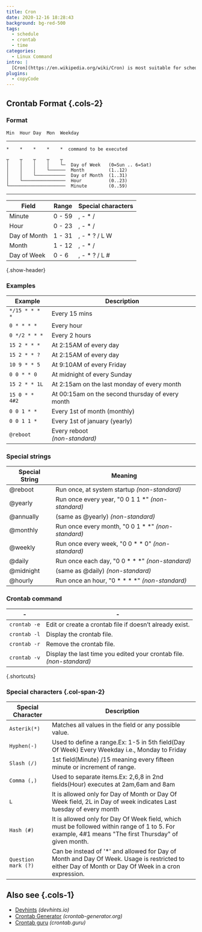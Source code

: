 ```yaml
---
title: Cron
date: 2020-12-16 18:28:43
background: bg-red-500
tags:
  - schedule
  - crontab
  - time
categories:
  - Linux Command
intro: |
  [Cron](https://en.wikipedia.org/wiki/Cron) is most suitable for scheduling repetitive tasks. Scheduling one-time tasks can be accomplished using the associated at utility.
plugins:
  - copyCode
---
```


## Crontab Format {.cols-2}

### Format

```
Min  Hour Day  Mon  Weekday
```

---

```
*    *    *    *    *  command to be executed
```

```
┬    ┬    ┬    ┬    ┬
│    │    │    │    └─  Day of Week   (0=Sun .. 6=Sat)
│    │    │    └──────  Month         (1..12)
│    │    └───────────  Day of Month  (1..31)
│    └────────────────  Hour          (0..23)
└─────────────────────  Minute        (0..59)
```

---

| Field        | Range  | Special characters |
| ------------ | ------ | ------------------ |
| Minute       | 0 - 59 | , - \* /           |
| Hour         | 0 - 23 | , - \* /           |
| Day of Month | 1 - 31 | , - \* ? / L W     |
| Month        | 1 - 12 | , - \* /           |
| Day of Week  | 0 - 6  | , - \* ? / L #     |

{.show-header}

### Examples

| Example        | Description                                      |
| -------------- | ------------------------------------------------ |
| `*/15 * * * *` | Every 15 mins                                    |
| `0 * * * *`    | Every hour                                       |
| `0 */2 * * *`  | Every 2 hours                                    |
| `15 2 * * *`   | At 2:15AM of every day                           |
| `15 2 * * ?`   | At 2:15AM of every day                           |
| `10 9 * * 5`   | At 9:10AM of every Friday                        |
| `0 0 * * 0`    | At midnight of every Sunday                      |
| `15 2 * * 1L`  | At 2:15am on the last monday of every month      |
| `15 0 * * 4#2` | At 00:15am on the second thursday of every month |
| `0 0 1 * *`    | Every 1st of month (monthly)                     |
| `0 0 1 1 *`    | Every 1st of january (yearly)                    |
| `@reboot`      | Every reboot <br>_(non-standard)_                |

### Special strings

| Special String | Meaning                                              |
| -------------- | ---------------------------------------------------- |
| @reboot        | Run once, at system startup _(non-standard)_         |
| @yearly        | Run once every year, "0 0 1 1 \*" _(non-standard)_   |
| @annually      | (same as @yearly) _(non-standard)_                   |
| @monthly       | Run once every month, "0 0 1 \* \*" _(non-standard)_ |
| @weekly        | Run once every week, "0 0 \* \* 0" _(non-standard)_  |
| @daily         | Run once each day, "0 0 \* \* \*" _(non-standard)_   |
| @midnight      | (same as @daily) _(non-standard)_                    |
| @hourly        | Run once an hour, "0 \* \* \* \*" _(non-standard)_   |

### Crontab command

| -            | -                                                                       |
| ------------ | ----------------------------------------------------------------------- |
| `crontab -e` | Edit or create a crontab file if doesn’t already exist.                 |
| `crontab -l` | Display the crontab file.                                               |
| `crontab -r` | Remove the crontab file.                                                |
| `crontab -v` | Display the last time you edited your crontab file.<br>_(non-standard)_ |

{.shortcuts}

### Special characters {.col-span-2}

| Special Character   | Description                                                                                                                                          |
| ------------------- | ---------------------------------------------------------------------------------------------------------------------------------------------------- |
| `Asterik(*)`        | Matches all values in the field or any possible value.                                                                                               |
| `Hyphen(-)`         | Used to define a range.Ex: 1-5 in 5th field(Day Of Week) Every Weekday i.e., Monday to Friday                                                        |
| `Slash (/)`         | 1st field(Minute) /15 meaning every fifteen minute or increment of range.                                                                            |
| `Comma (,)`         | Used to separate items.Ex: 2,6,8 in 2nd fields(Hour) executes at 2am,6am and 8am                                                                     |
| `L`                 | It is allowed only for Day of Month or Day Of Week field, 2L in Day of week indicates Last tuesday of every month                                    |
| `Hash (#)`          | It is allowed only for Day Of Week field, which must be followed within range of 1 to 5. For example, 4#1 means "The first Thursday" of given month. |
| `Question mark (?)` | Can be instead of '\*' and allowed for Day of Month and Day Of Week. Usage is restricted to either Day of Month or Day Of Week in a cron expression. |

## Also see {.cols-1}

- [Devhints](https://devhints.io/cron) _(devhints.io)_
- [Crontab Generator](https://crontab-generator.org/) _(crontab-generator.org)_
- [Crontab guru](https://crontab.guru/) _(crontab.guru)_
